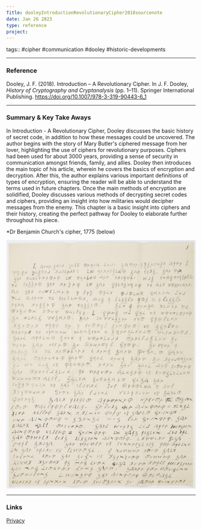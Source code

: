 ```yaml
---
Title: dooleyIntroductionRevolutionaryCipher2018sourcenote
date: Jan 26 2023
type: reference
project:
---
```


tags:: #cipher #communication #dooley #historic-developments 

---
### Reference 

Dooley, J. F. (2018). Introduction – A Revolutionary Cipher. In J. F. Dooley, _History of Cryptography and Cryptanalysis_ (pp. 1–11). Springer International Publishing. https://doi.org/10.1007/978-3-319-90443-6_1



---

### Summary & Key Take Aways

In Introduction - A Revolutionary Cipher, Dooley discusses the basic history of secret code, in addition to how these messages could be uncovered. The author begins with the story of Mary Butler's ciphered message from her lover, highlighting the use of ciphers for revolutionary purposes. Ciphers had been used for about 3000 years, providing a sense of security in communication amongst friends, family, and allies. Dooley then introduces the main topic of his article, wherein he covers the basics of encryption and decryption.
	 After this, the author explains various important definitions of types of encryption, ensuring the reader will be able to understand the terms used in future chapters. Once the main methods of encryption are solidified, Dooley discusses various methods of decrypting secret codes and ciphers, providing an insight into how militaries would decipher messages from the enemy. This chapter is a basic insight into ciphers and their history, creating the perfect pathway for Dooley to elaborate further throughout his piece.



*Dr Benjamin Church's cipher, 1775 (below)

![R](R.jpg)


--- 
### Links
[Privacy](Privacy.md)
